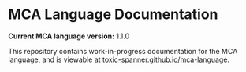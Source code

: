# MCA Language Documentation

**Current MCA language version:** 1.1.0

This repository contains work-in-progress documentation for the MCA language, and is viewable at [toxic-spanner.github.io/mca-language](https://toxic-spanner.github.io/mca-language).
